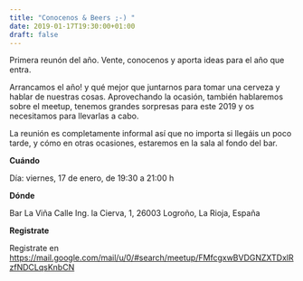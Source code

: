 ```yaml
---
title: "Conocenos & Beers ;-) "
date: 2019-01-17T19:30:00+01:00
draft: false
---
```


Primera reunón del año. Vente, conocenos y aporta ideas para el año que entra.
<!--more-->
Arrancamos el año! y qué mejor que juntarnos para tomar una cerveza y hablar de nuestras cosas. Aprovechando la ocasión, también hablaremos sobre el meetup, tenemos grandes sorpresas para este 2019 y os necesitamos para llevarlas a cabo.

La reunión es completamente informal así que no importa si llegáis un poco tarde, y cómo en otras ocasiones, estaremos en la sala al fondo del bar.

__Cuándo__

Día: viernes, 17 de enero, de 19:30 a 21:00 h

__Dónde__

Bar La Viña
Calle Ing. la Cierva, 1, 26003 Logroño, La Rioja, España

__Registrate__

Registrate en https://mail.google.com/mail/u/0/#search/meetup/FMfcgxwBVDGNZXTDxlRzfNDCLqsKnbCN





